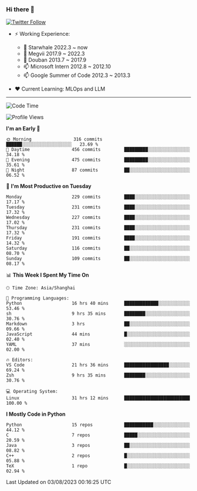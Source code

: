 ### Hi there 👋

[![Twitter Follow](https://img.shields.io/twitter/follow/tianweidut?style=social)](https://twitter.com/tianweidut)

- ⚡ Working Experience:
  - 🔭 Starwhale 2022.3 ~ now
  - 🌱 Megvii 2017.9 ~ 2022.3
  - 🌱 Douban 2013.7 ~ 2017.9
  - 📫 Microsoft Intern 2012.8 ~ 2012.10
  - 📫 Google Summer of Code 2012.3 ~ 2013.3

- ❤️ Current Learning: MLOps and LLM

---
<!--START_SECTION:waka-->
![Code Time](http://img.shields.io/badge/Code%20Time-4%2C343%20hrs%206%20mins-blue)

![Profile Views](http://img.shields.io/badge/Profile%20Views-1-blue)

**I'm an Early 🐤** 

```text
🌞 Morning                316 commits         ██████░░░░░░░░░░░░░░░░░░░   23.69 % 
🌆 Daytime                456 commits         █████████░░░░░░░░░░░░░░░░   34.18 % 
🌃 Evening                475 commits         █████████░░░░░░░░░░░░░░░░   35.61 % 
🌙 Night                  87 commits          ██░░░░░░░░░░░░░░░░░░░░░░░   06.52 % 
```
📅 **I'm Most Productive on Tuesday** 

```text
Monday                   229 commits         ████░░░░░░░░░░░░░░░░░░░░░   17.17 % 
Tuesday                  231 commits         ████░░░░░░░░░░░░░░░░░░░░░   17.32 % 
Wednesday                227 commits         ████░░░░░░░░░░░░░░░░░░░░░   17.02 % 
Thursday                 231 commits         ████░░░░░░░░░░░░░░░░░░░░░   17.32 % 
Friday                   191 commits         ████░░░░░░░░░░░░░░░░░░░░░   14.32 % 
Saturday                 116 commits         ██░░░░░░░░░░░░░░░░░░░░░░░   08.70 % 
Sunday                   109 commits         ██░░░░░░░░░░░░░░░░░░░░░░░   08.17 % 
```


📊 **This Week I Spent My Time On** 

```text
🕑︎ Time Zone: Asia/Shanghai

💬 Programming Languages: 
Python                   16 hrs 40 mins      █████████████░░░░░░░░░░░░   53.46 % 
sh                       9 hrs 35 mins       ████████░░░░░░░░░░░░░░░░░   30.76 % 
Markdown                 3 hrs               ██░░░░░░░░░░░░░░░░░░░░░░░   09.66 % 
JavaScript               44 mins             █░░░░░░░░░░░░░░░░░░░░░░░░   02.40 % 
YAML                     37 mins             ░░░░░░░░░░░░░░░░░░░░░░░░░   02.00 % 

🔥 Editors: 
VS Code                  21 hrs 36 mins      █████████████████░░░░░░░░   69.24 % 
Zsh                      9 hrs 35 mins       ████████░░░░░░░░░░░░░░░░░   30.76 % 

💻 Operating System: 
Linux                    31 hrs 12 mins      █████████████████████████   100.00 % 
```

**I Mostly Code in Python** 

```text
Python                   15 repos            ███████████░░░░░░░░░░░░░░   44.12 % 
C                        7 repos             █████░░░░░░░░░░░░░░░░░░░░   20.59 % 
Java                     3 repos             ██░░░░░░░░░░░░░░░░░░░░░░░   08.82 % 
C++                      2 repos             █░░░░░░░░░░░░░░░░░░░░░░░░   05.88 % 
TeX                      1 repo              █░░░░░░░░░░░░░░░░░░░░░░░░   02.94 % 
```




 Last Updated on 03/08/2023 00:16:25 UTC
<!--END_SECTION:waka-->
